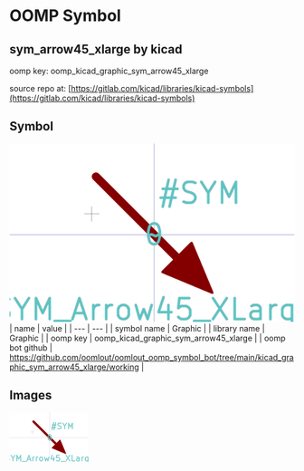 # OOMP Symbol  
## sym_arrow45_xlarge  by kicad  
  
oomp key: oomp_kicad_graphic_sym_arrow45_xlarge  
  
source repo at: [https://gitlab.com/kicad/libraries/kicad-symbols](https://gitlab.com/kicad/libraries/kicad-symbols)  
## Symbol  
  
[![working.png](working_600.png)](working.png)  
| name | value | 
| --- | --- | 
| symbol name | Graphic | 
| library name | Graphic | 
| oomp key | oomp_kicad_graphic_sym_arrow45_xlarge | 
| oomp bot github | https://github.com/oomlout/oomlout_oomp_symbol_bot/tree/main/kicad_graphic_sym_arrow45_xlarge/working | 
## Images  
  
[![working.png](working_140.png)](working.png)  
